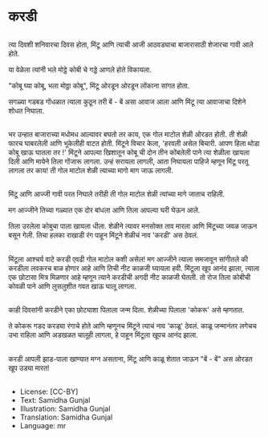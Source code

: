 # करडी

##
त्या दिवशी शनिवारचा दिवस होता, मिंटू आणि त्याची आजी आठवड्याचा बाजारासाठी शेजारचा गावी आले होते.

या वेळेला त्यांनी भले मोट्ठे कोबी चे गड्डे आणले होते विकायला.

"कोबू घ्या कोबू, भला मोठ्ठा कोबू", मिंटू ओरडून ओरडून लोंकाना सांगत होता.

सगळ्या गडबड गोंधळात त्याला कुठून तरी बें - बें असा आवाज आला आणि मिंटू त्या आवाजाचा दिशेने शोधत निघाला.

##
भर उन्हात बाजाराच्या मधोमध आल्यावर बघतो तर काय, एक गोल माटोल शेळी ओरडत होती. ती शेळी फारच घाबरलेली आणि भूकेलीही वाटत होती. मिंटूने विचार केला, 'हरवली असेल बिचारी. आपण हिला थोडा कोबू खाऊ घातला तर !'
मिंटूने आपल्या खिशातून कोबू ची दोन तीन कोंबलेली पाने त्या शेळीला खायला दिली आणि मायेने तिला गोंजारू लागला. उन्हं सरायला लागली, आता निघायला पाहिजे म्हणून मिंटू परतू लागला तर काय! ती गोल माटोल शेळी त्याच्या मागो माग जाऊ लागली.

##
मिंटू आणि आज्जी गावी परत निघाले तरीही ती गोल माटोल शेळी त्यांच्या मागे जाताच राहिली.

मग आज्जीने तिच्या गळ्यात एक दोर बांधला आणि तिला आपल्या घरी घेऊन आले.

तिला उरलेला कोबुचा पाला खायला धीला. शेळीने त्यावर मनसोक्त ताव मारला आणि मिंटूच्या जवळ जाऊन बसून गेली. तिचा हलका राखाडी रंग पाहून मिंटूने शेळीचं नाव 'करडी' अस ठेवलं.

##
मिंटूला आश्चर्य वाटे करडी एवढी गोल माटोल कशी असेल! मग आज्जीने त्याला समजावून सांगीतले की करडीला लवकरच बाळ होणार आहे आणि तिची नीट काळजी घ्यायला हवी.
मिंटूला खूप आनंद झाला, त्याला एक छोटासा मित्र मिळणार आहे म्हणून त्याने करडीची अगदी नीट काळजी घेतली. तो रोज तिला कोबीची कोवळी पाने आणि लुसलुशीत गवत खाऊ घालू लागला.

##
काही दिवसांनी करडीने एका छोट्याशा पिलाला जन्म दिला. शेळीच्या पिलाला 'कोकरू' असे म्हणतात.

ते कोकरू गडद करड्या रंगाचे होते आणि म्हणूनच मिंटूने त्याचं नाव 'काळू' ठेवलं.
काळू जन्मानंतर लगेचच उभा राहिला आणि अडखळत चालूही लागला, हे पाहून मिंटूला खूपच आनंद झाला.

##
करडी आपली झाड-पाला खाण्यात मग्न असताना, मिंटू आणि काळू शेतात जाऊन "बें - बें" अस ओरडत खूप उड्या मारत!

##
* License: [CC-BY]
* Text: Samidha Gunjal
* Illustration: Samidha Gunjal
* Translation: Samidha Gunjal
* Language: mr

